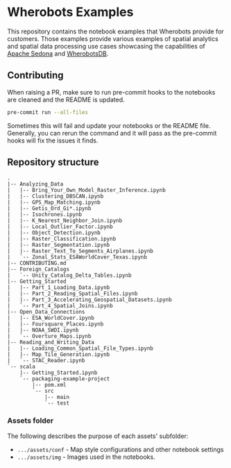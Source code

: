 # Wherobots Examples

This repository contains the notebook examples that Wherobots provide for customers.
Those examples provide various examples of spatial analytics and spatial data
processing use cases showcasing the capabilities of [Apache Sedona](https://sedona.apache.org)
and [WherobotsDB](https://wherobots.com/wherobots-db/).

## Contributing

When raising a PR, make sure to run pre-commit hooks to the notebooks are cleaned and the README is updated.

```bash
pre-commit run --all-files
```

Sometimes this will fail and update your notebooks or the README file. Generally, you can rerun the command and it
will pass as the pre-commit hooks will fix the issues it finds.

## Repository structure

```
.
|-- Analyzing_Data
|   |-- Bring_Your_Own_Model_Raster_Inference.ipynb
|   |-- Clustering_DBSCAN.ipynb
|   |-- GPS_Map_Matching.ipynb
|   |-- Getis_Ord_Gi*.ipynb
|   |-- Isochrones.ipynb
|   |-- K_Nearest_Neighbor_Join.ipynb
|   |-- Local_Outlier_Factor.ipynb
|   |-- Object_Detection.ipynb
|   |-- Raster_Classification.ipynb
|   |-- Raster_Segmentation.ipynb
|   |-- Raster_Text_To_Segments_Airplanes.ipynb
|   `-- Zonal_Stats_ESAWorldCover_Texas.ipynb
|-- CONTRIBUTING.md
|-- Foreign_Catalogs
|   `-- Unity_Catalog_Delta_Tables.ipynb
|-- Getting_Started
|   |-- Part_1_Loading_Data.ipynb
|   |-- Part_2_Reading_Spatial_Files.ipynb
|   |-- Part_3_Accelerating_Geospatial_Datasets.ipynb
|   `-- Part_4_Spatial_Joins.ipynb
|-- Open_Data_Connections
|   |-- ESA_WorldCover.ipynb
|   |-- Foursquare_Places.ipynb
|   |-- NOAA_SWDI.ipynb
|   `-- Overture_Maps.ipynb
|-- Reading_and_Writing_Data
|   |-- Loading_Common_Spatial_File_Types.ipynb
|   |-- Map_Tile_Generation.ipynb
|   `-- STAC_Reader.ipynb
`-- scala
    |-- Getting_Started.ipynb
    `-- packaging-example-project
        |-- pom.xml
        `-- src
            |-- main
            `-- test

```

### Assets folder

The following describes the purpose of each assets' subfolder:

- `.../assets/conf` - Map style configurations and other notebook settings
- `.../assets/img` -  Images used in the notebooks.
